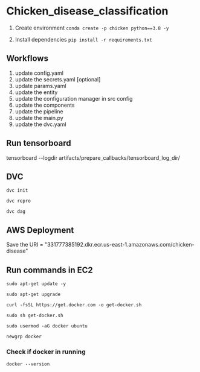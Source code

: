 # Chicken_disease_classification

1. Create environment
`conda create -p chicken python==3.8 -y`

2. Install dependencies
`pip install -r requirements.txt`

## Workflows

1. update config.yaml
2. update the secrets.yaml [optional]
3. update params.yaml
4. update the entity
5. update the configuration manager in src config
6. update the components
7. update the pipeline
8. update the main.py
9. update the dvc.yaml

## Run tensorboard
tensorboard --logdir artifacts/prepare_callbacks/tensorboard_log_dir/

## DVC

`dvc init`

`dvc repro`

`dvc dag`


## AWS Deployment 

Save the URI = "331777385192.dkr.ecr.us-east-1.amazonaws.com/chicken-disease"

## Run commands in EC2 

`sudo apt-get update -y`

`sudo apt-get upgrade`

`curl -fsSL https://get.docker.com -o get-docker.sh`

`sudo sh get-docker.sh`

`sudo usermod -aG docker ubuntu`

`newgrp docker`

### Check if docker in running 

`docker --version`

